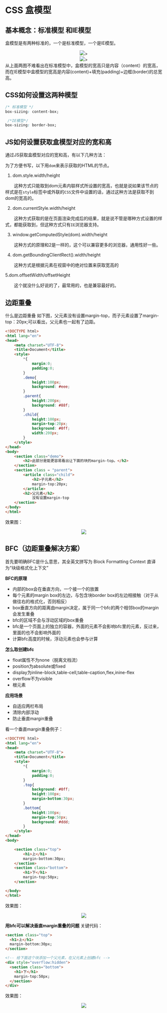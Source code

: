 # CSS 盒模型

## 基本概念：标准模型 和IE模型
盒模型是有两种标准的，一个是标准模型，一个是IE模型。
<div align="center">
  <img src="./box-model/1.png"/>>
</div>
<div align="center">
  <img src="./box-model/2.png"/>>
</div>
从上面两图不难看出在标准模型中，盒模型的宽高只是内容（content）的宽高，而在IE模型中盒模型的宽高是内容(content)+填充(padding)+边框(border)的总宽高。

## CSS如何设置这两种模型
```css
/* 标准模型 */
box-sizing: content-box;

 /*IE模型*/
box-sizing: border-box;
```

## JS如何设置获取盒模型对应的宽和高
通过JS获取盒模型对应的宽和高，有以下几种方法：

为了方便书写，以下用`dom`来表示获取的HTML的节点。

1.  dom.style.width/height 

　　这种方式只能取到dom元素内联样式所设置的宽高，也就是说如果该节点的样式是在`style`标签中或外联的`CSS`文件中设置的话，通过这种方法是获取不到dom的宽高的。

2. dom.currentStyle.width/height 

　　这种方式获取的是在页面渲染完成后的结果，就是说不管是哪种方式设置的样式，都能获取到，但这种方式只有`IE`浏览器支持。

3. window.getComputedStyle(dom).width/height

　　这种方式的原理和2是一样的，这个可以兼容更多的浏览器，通用性好一些。

4. dom.getBoundingClientRect().width/height

　　这种方式是根据元素在视窗中的绝对位置来获取宽高的

5.dom.offsetWidth/offsetHeight

　　这个就没什么好说的了，最常用的，也是兼容最好的。

## 边距重叠
什么是边距重叠
如下图，父元素没有设置margin-top，而子元素设置了margin-top：20px;可以看出，父元素也一起有了边距。
```html
<!DOCTYPE html>
<html lang="en">
<head>
    <meta charset="UTF-8">
    <title>Document</title>
    <style>
        *{
            margin:0;
            padding:0;
        }
        .demo{
            height:100px;
            background: #eee;
        }
        .parent{
            height:200px;
            background: #88f;
        }
        .child{
            height:100px;
            margin-top:20px;
            background: #0ff;
            width:200px;
        }
    </style>
</head>
<body>
    <section class="demo">
        <h2>此部分是能更容易看出让下面的块的margin-top。</h2>
    </section>
    <section class = "parent">
        <article class="child">
            <h2>子元素</h2>
            margin-top:20px;
        </article>
        <h2>父元素</h2>
            没有设置margin-top
    </section>
</body>
</html>
```

效果图：
<div align="center">
  <img src="./box-model/3.png"/>
</div>

## BFC（边距重叠解决方案）
首先要明确BFC是什么意思，其全英文拼写为 Block Formatting Context 直译为“块级格式化上下文”

**BFC的原理**

* 内部的box会在垂直方向，一个接一个的放置
* 每个元素的margin box的左边，与包含块border box的左边相接触（对于从做往右的格式化，否则相反）
* box垂直方向的距离由margin决定，属于同一个bfc的两个相邻box的margin会发生重叠
* bfc的区域不会与浮动区域的box重叠
* bfc是一个页面上的独立的容器，外面的元素不会影响bfc里的元素，反过来，里面的也不会影响外面的
* 计算bfc高度的时候，浮动元素也会参与计算

**怎么取创建bfc**

* float属性不为none（脱离文档流）
* position为absolute或fixed
* display为inline-block,table-cell,table-caption,flex,inine-flex
* overflow不为visible
* 根元素

**应用场景**

* 自适应两栏布局
* 清除内部浮动 
* 防止垂直margin重叠

看一个垂直margin重叠例子：
```html
<!DOCTYPE html>
<html lang="en">
<head>
    <meta charset="UTF-8">
    <title>Document</title>
    <style>
        *{
            margin:0;
            padding:0;
        }
        .top{
            background: #0ff;
            height:100px;
            margin-bottom:30px;
        }
        .bottom{
            height:100px;
            margin-top:50px;
            background: #ddd;
        }
    </style>
</head>
<body>

    <section class="top">
        <h1>上</h1>
        margin-bottom:30px;
    </section>
    <section class="bottom">
        <h1>下</h1>
        margin-top:50px;
    </section>

</body>
</html>
```

效果图：
<div align="center">
  <img src="./box-model/4.png"/>
</div>

**用bfc可以解决垂直margin重叠的问题**
关键代码：
```html
<section class="top">
  <h1>上</h1>
  margin-bottom:30px;
</section>

<!-- 给下面这个块添加一个父元素，在父元素上创建bfc -->
<div style="overflow:hidden">
  <section class="bottom">
    <h1>下</h1>
    margin-top:50px;
  </section>
</div>
```

效果图：
<div align="center">
  <img src="./box-model/5.png"/>
</div>